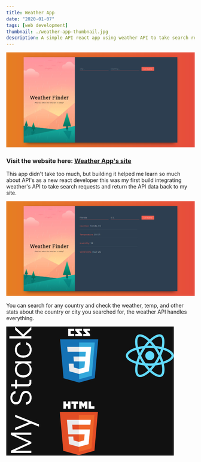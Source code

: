 ```yaml
---
title: Weather App
date: "2020-01-07"
tags: [web development]
thumbnail: ./weather-app-thumbnail.jpg
description: A simple API react app using weather API to take search requests and bring back the information
---
```


<div class="kg-card kg-image-card kg-width-full">

![Darkness](./weather-app-homepage.jpg)

</div>

### Visit the website here: [Weather App's site](https://itisraining.netlify.com/)

This app didn't take too much, but building it helped me learn so much about API's as a new react developer this was my first build integrating weather's API to take search requests and return the API data back to my site.

<div class="kg-card kg-image-card kg-width-full">

![Darkness](./weather-app-search.jpg)

</div>

You can search for any country and check the weather, temp, and other stats about the country or city you searched for, the weather API handles everything.

<div class="kg-card kg-image-card kg-width-full">

![Darkness](./weather-app-dev-tools.jpg)

</div>
